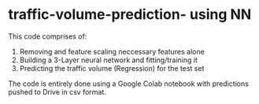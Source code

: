 # traffic-volume-prediction- using NN 

This code comprises of: 
1. Removing and feature scaling neccessary features alone 
2. Building a 3-Layer neural network and fitting/training it 
3. Predicting the traffic volume (Regression) for the test set

The code is entirely done using a Google Colab notebook with predictions pushed to Drive in csv format.  
